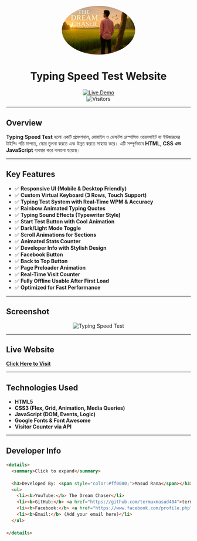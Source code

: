 <p align="center">
  <img src="masud.jpg" alt="Masud Rana" width="200" style="border-radius: 50%;" />
</p>

<h1 align="center">
  Typing Speed Test Website
</h1>

<p align="center">
  <a href="https://termuxmasud404.github.io/Typing-Speed-Test/">
    <img src="https://img.shields.io/badge/Live Demo-Click Here-brightgreen?style=for-the-badge" alt="Live Demo" />
  </a>
  <br />
  <img src="https://visitor-badge.laobi.icu/badge?page_id=termuxmasud404.Typing-Speed-Test" alt="Visitors" />
</p>

---

## **Overview**

**Typing Speed Test** হলো একটি প্রফেশনাল, মোবাইল ও ডেস্কটপ রেস্পন্সিভ ওয়েবসাইট যা ইউজারদের টাইপিং গতি মাপতে, স্কোর তুলনা করতে এবং উন্নত করতে সাহায্য করে। এটি সম্পূর্ণভাবে **HTML, CSS এবং JavaScript** ব্যবহার করে বানানো হয়েছে।

---

## **Key Features**  

- ✅ **Responsive UI (Mobile & Desktop Friendly)**
- ✅ **Custom Virtual Keyboard (3 Rows, Touch Support)**
- ✅ **Typing Test System with Real-Time WPM & Accuracy**
- ✅ **Rainbow Animated Typing Quotes**
- ✅ **Typing Sound Effects (Typewriter Style)**
- ✅ **Start Test Button with Cool Animation**
- ✅ **Dark/Light Mode Toggle**
- ✅ **Scroll Animations for Sections**
- ✅ **Animated Stats Counter**
- ✅ **Developer Info with Stylish Design**
- ✅ **Facebook Button**
- ✅ **Back to Top Button**
- ✅ **Page Preloader Animation**
- ✅ **Real-Time Visit Counter**
- ✅ **Fully Offline Usable After First Load**
- ✅ **Optimized for Fast Performance**

---

## **Screenshot**

<p align="center">
  <img src="https://i.imgur.com/TO9xKkI.gif" alt="Typing Speed Test" width="300"/>
</p>

---

## **Live Website**

**[Click Here to Visit](https://termuxmasud404.github.io/Typing-Speed-Test/)**

---

## **Technologies Used**

- **HTML5**
- **CSS3 (Flex, Grid, Animation, Media Queries)**
- **JavaScript (DOM, Events, Logic)**
- **Google Fonts & Font Awesome**
- **Visitor Counter via API**

---

## **Developer Info**

```html
<details>
  <summary>Click to expand</summary>

  <h3>Developed By: <span style="color:#ff0080;">Masud Rana</span></h3>
  <ul>
    <li><b>YouTube:</b> The Dream Chaser</li>
    <li><b>GitHub:</b> <a href="https://github.com/termuxmasud404">termuxmasud404</a></li>
    <li><b>Facebook:</b> <a href="https://www.facebook.com/profile.php?id=61576159807112">Masud Rana</a></li>
    <li><b>Email:</b> (Add your email here)</li>
  </ul>

</details>
